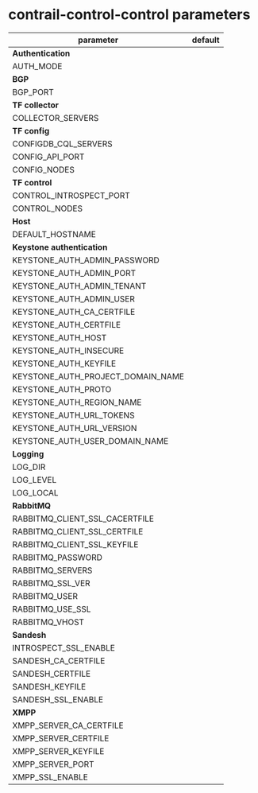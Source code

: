 # contrail-control-control parameters

| parameter                         | default |
| --------------------------------- | ------- |
| **Authentication**                |         |
| AUTH_MODE                         |         |
| **BGP**                           |         |
| BGP_PORT                          |         |
| **TF collector**                  |         |
| COLLECTOR_SERVERS                 |         |
| **TF config**                     |         |
| CONFIGDB_CQL_SERVERS              |         |
| CONFIG_API_PORT                   |         |
| CONFIG_NODES                      |         |
| **TF control**                    |         |
| CONTROL_INTROSPECT_PORT           |         |
| CONTROL_NODES                     |         |
| **Host**                          |         |
| DEFAULT_HOSTNAME                  |         |
| **Keystone authentication**       |         |
| KEYSTONE_AUTH_ADMIN_PASSWORD      |         |
| KEYSTONE_AUTH_ADMIN_PORT          |         |
| KEYSTONE_AUTH_ADMIN_TENANT        |         |
| KEYSTONE_AUTH_ADMIN_USER          |         |
| KEYSTONE_AUTH_CA_CERTFILE         |         |
| KEYSTONE_AUTH_CERTFILE            |         |
| KEYSTONE_AUTH_HOST                |         |
| KEYSTONE_AUTH_INSECURE            |         |
| KEYSTONE_AUTH_KEYFILE             |         |
| KEYSTONE_AUTH_PROJECT_DOMAIN_NAME |         |
| KEYSTONE_AUTH_PROTO               |         |
| KEYSTONE_AUTH_REGION_NAME         |         |
| KEYSTONE_AUTH_URL_TOKENS          |         |
| KEYSTONE_AUTH_URL_VERSION         |         |
| KEYSTONE_AUTH_USER_DOMAIN_NAME    |         |
| **Logging**                       |         |
| LOG_DIR                           |         |
| LOG_LEVEL                         |         |
| LOG_LOCAL                         |         |
| **RabbitMQ**                      |         |
| RABBITMQ_CLIENT_SSL_CACERTFILE    |         |
| RABBITMQ_CLIENT_SSL_CERTFILE      |         |
| RABBITMQ_CLIENT_SSL_KEYFILE       |         |
| RABBITMQ_PASSWORD                 |         |
| RABBITMQ_SERVERS                  |         |
| RABBITMQ_SSL_VER                  |         |
| RABBITMQ_USER                     |         |
| RABBITMQ_USE_SSL                  |         |
| RABBITMQ_VHOST                    |         |
| **Sandesh**                       |         |
| INTROSPECT_SSL_ENABLE             |         |
| SANDESH_CA_CERTFILE               |         |
| SANDESH_CERTFILE                  |         |
| SANDESH_KEYFILE                   |         |
| SANDESH_SSL_ENABLE                |         |
| **XMPP**                          |         |
| XMPP_SERVER_CA_CERTFILE           |         |
| XMPP_SERVER_CERTFILE              |         |
| XMPP_SERVER_KEYFILE               |         |
| XMPP_SERVER_PORT                  |         |
| XMPP_SSL_ENABLE                   |         |
